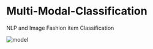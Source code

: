 # Multi-Modal-Classification
NLP and Image Fashion item Classification



![model](https://user-images.githubusercontent.com/69412493/229341008-2139e2d4-d553-48ec-af0c-9e5b283b539f.jpeg)
